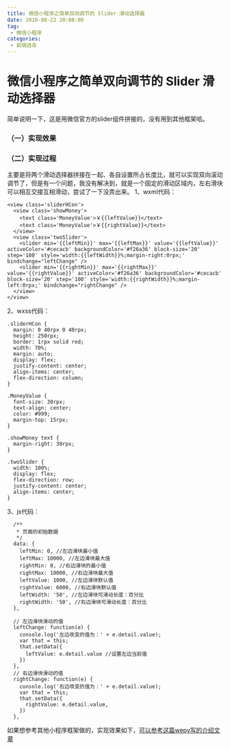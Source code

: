 ```yaml
---
title: 微信小程序之简单双向调节的 Slider 滑动选择器
date: 2018-08-22 20:08:08
tag:
 - 微信小程序
categories:
 - 前端进击
---
```

# 微信小程序之简单双向调节的 Slider 滑动选择器
简单说明一下，这是用微信官方的slider组件拼接的，没有用到其他框架哈。
### （一）实现效果
<CustomImage src='/growth-record/platform/applet/slider-01.gif' />

### （二）实现过程
主要是将两个滑动选择器拼接在一起、各自设置所占长度比，就可以实现双向滚动调节了，但是有一个问题，我没有解决到，就是一个固定的滑动区域内，左右滑块可以相互交接互相滑动，尝试了一下没弄出来。
1、wxml代码：

```
<view class='sliderHCon'>
  <view class='showMoney'>
    <text class='MoneyValue'>￥{{leftValue}}</text>
    <text class='MoneyValue'>￥{{rightValue}}</text>
  </view>
  <view class='twoSlider'>
    <slider min='{{leftMin}}' max='{{leftMax}}' value='{{leftValue}}' activeColor='#cecacb' backgroundColor='#f26a36' block-size='20' step='100' style='width:{{leftWidth}}%;margin-right:0rpx;' bindchange="leftChange" />
    <slider min='{{rightMin}}' max='{{rightMax}}' value='{{rightValue}}' activeColor='#f26a36' backgroundColor='#cecacb' block-size='20' step='100' style='width:{{rightWidth}}%;margin-left:0rpx;' bindchange="rightChange" />
  </view>
</view>
```
2、wxss代码：

```
.sliderHCon {
  margin: 0 40rpx 0 40rpx;
  height: 250rpx;
  border: 1rpx solid red;
  width: 70%;
  margin: auto;
  display: flex;
  justify-content: center;
  align-items: center;
  flex-direction: column;
}

.MoneyValue {
  font-size: 30rpx;
  text-align: center;
  color: #999;
  margin-top: 15rpx;
}

.showMoney text {
  margin-right: 30rpx;
}

.twoSlider {
  width: 100%;
  display: flex;
  flex-direction: row;
  justify-content: center;
  align-items: center;
}

```
3、js代码：

```
  /**
   * 页面的初始数据
   */
  data: {
    leftMin: 0, //左边滑块最小值
    leftMax: 10000, //左边滑块最大值
    rightMin: 0, //右边滑块的最小值
    rightMax: 10000, //右边滑块最大值
    leftValue: 1000, //左边滑块默认值
    rightValue: 6000, //右边滑块默认值
    leftWidth: '50', //左边滑块可滑动长度：百分比
    rightWidth: '50', //右边滑块可滑动长度：百分比
  },

  // 左边滑块滑动的值
  leftChange: function(e) {
    console.log('左边改变的值为：' + e.detail.value);
    var that = this;
    that.setData({
      leftValue: e.detail.value //设置左边当前值
    })
  },
  // 右边滑块滑动的值
  rightChange: function(e) {
    console.log('右边改变的值为：' + e.detail.value);
    var that = this;
    that.setData({
      rightValue: e.detail.value,
    })
  },
```

如果想参考其他小程序框架做的，实现效果如下，[可以参考这篇wepy写的介绍文章](https://www.imooc.com/article/34271)
<CustomImage src='/growth-record/platform/applet/slider-02.jpeg' />
